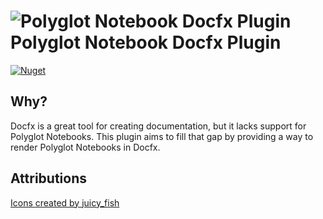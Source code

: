 <!-- markdownlint-disable MD013 -->

# ![Polyglot Notebook Docfx Plugin](https://raw.githubusercontent.com/bmazzarol/Polyglot.Notebook.Docfx.Plugin/main/fire-icon-small.png) Polyglot Notebook Docfx Plugin

<!-- markdownlint-enable MD013 -->

[![Nuget](https://img.shields.io/nuget/v/Polyglot.Notebook.Docfx.Plugin)](https://www.nuget.org/packages/Polyglot.Notebook.Docfx.Plugin/)

## Why?

Docfx is a great tool for creating documentation, but it lacks support for
Polyglot Notebooks. This plugin aims to fill that gap by providing a way to
render Polyglot Notebooks in Docfx.

## Attributions

[Icons created by juicy_fish](https://www.flaticon.com/free-icons/construction)
